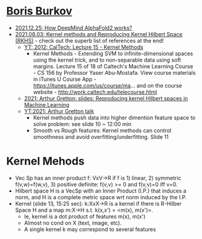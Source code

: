 # [Boris Burkov](http://burkov.net)

* [2021.12.25: How DeepMind AlphaFold2 works?](http://burkov.net/2021-12-25-1/)
* [2021.08.03:  Kernel methods and Reproducing Kernel Hilbert Space (RKHS)](http://burkov.net/2021-08-03-1/) - check out the superb list of references at the end! 
  * [YT: 2012: CalTech:  Lecture 15 - Kernel Methods](https://www.youtube.com/watch?v=XUj5JbQihlU)
    * Kernel Methods - Extending SVM to infinite-dimensional spaces using the kernel trick, and to non-separable data using soft margins. Lecture 15 of 18 of Caltech's Machine Learning Course - CS 156 by Professor Yaser Abu-Mostafa. View course materials in iTunes U Course App - https://itunes.apple.com/us/course/ma... and on the course website - http://work.caltech.edu/telecourse.html 
  * [2021: Arthur Gretton: slides: Reproducing kernel Hilbert spaces in Machine Learning](https://www.gatsby.ucl.ac.uk/~gretton/coursefiles/Slides4A.pdf)
  * [YT:2021: Arthur Gretton talk](https://www.youtube.com/watch?v=alrKls6BORc)
    * Kernel methods push data into higher dimention feature space to solve problem: see slide 10 ~ 12:00 min
    * Smooth vs Rough features: Kernel methods can control smoothness and avoid overfitting/underfitting. Slide 11
  
# Kernel Mehods
* Vec Sp has an inner product f: VxV->R if f is 1) linear, 2) symmetric f(v,w)=f(w,v), 3) positive definite: f(v,v) >= 0 and f(v,v)=0 iff v=0.
* Hilbert space H is a VecSp with an Inner Product (I.P.) that induces a norm, and H is a complete metric space wrt norm induced by the I.P.
* Kernel (slide 13, 15:25 sec): k:XxX->R is a kernel if there is R-Hilber Space H and a map m:X->H s.t. k(x,x') = <m(x), m(x')>.
  * Ie, kernel is a dot product of features m(x), m(x') 
  * Almost no cond on X (text, image, etc).
  * A single kernel k may correspond to several features 
 
 
